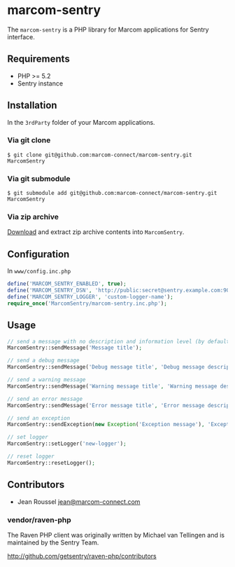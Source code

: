 # marcom-sentry

The `marcom-sentry` is a PHP library for Marcom applications for Sentry interface.

## Requirements

* PHP >= 5.2
* Sentry instance

## Installation

In the `3rdParty` folder of your Marcom applications.

### Via git clone

```
$ git clone git@github.com:marcom-connect/marcom-sentry.git MarcomSentry
```

### Via git submodule

```
$ git submodule add git@github.com:marcom-connect/marcom-sentry.git MarcomSentry
```

### Via zip archive

[Download](https://github.com/marcom-connect/marcom-sentry/zipball/master) and extract zip archive contents into `MarcomSentry`.

## Configuration

In `www/config.inc.php`

```php
define('MARCOM_SENTRY_ENABLED', true);
define('MARCOM_SENTRY_DSN', 'http://public:secret@sentry.example.com:9000/[PROJECT_ID]');
define('MARCOM_SENTRY_LOGGER', 'custom-logger-name');
require_once('MarcomSentry/marcom-sentry.inc.php');
```

## Usage

```php
// send a message with no description and information level (by default)
MarcomSentry::sendMessage('Message title');

// send a debug message
MarcomSentry::sendMessage('Debug message title', 'Debug message description', MarcomSentry::DEBUG);

// send a warning message
MarcomSentry::sendMessage('Warning message title', 'Warning message description', MarcomSentry::WARNING);

// send an error message
MarcomSentry::sendMessage('Error message title', 'Error message description', MarcomSentry::ERROR);

// send an exception
MarcomSentry::sendException(new Exception('Exception message'), 'Exception description');

// set logger
MarcomSentry::setLogger('new-logger');

// reset logger
MarcomSentry::resetLogger();
```

## Contributors

* Jean Roussel <jean@marcom-connect.com>

### vendor/raven-php

The Raven PHP client was originally written by Michael van Tellingen
and is maintained by the Sentry Team.

http://github.com/getsentry/raven-php/contributors